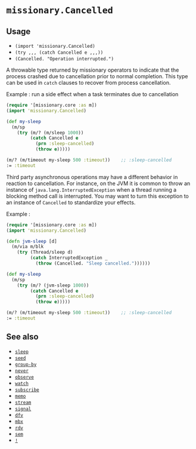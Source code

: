 # `missionary.Cancelled`

## Usage
* `(import 'missionary.Cancelled)`
* `(try ,,, (catch Cancelled e ,,,))`
* `(Cancelled. "Operation interrupted.")`

A throwable type returned by missionary operators to indicate that the process crashed due to cancellation prior to
normal completion. This type can be used in `catch` clauses to recover from process cancellation.

Example : run a side effect when a task terminates due to cancellation
```clojure
(require '[missionary.core :as m])
(import 'missionary.Cancelled)

(def my-sleep
  (m/sp
    (try (m/? (m/sleep 1000))
         (catch Cancelled e
           (prn :sleep-cancelled)
           (throw e)))))

(m/? (m/timeout my-sleep 500 :timeout))    ;; :sleep-cancelled
:= :timeout
```

Third party asynchronous operations may have a different behavior in reaction to cancellation. For instance, on the JVM
it is common to throw an instance of `java.lang.InterruptedException` when a thread running a blocking method call is
interrupted. You may want to turn this exception to an instance of `Cancelled` to standardize your effects.

Example :
```clojure
(require '[missionary.core :as m])
(import 'missionary.Cancelled)

(defn jvm-sleep [d]
  (m/via m/blk
    (try (Thread/sleep d)     
         (catch InterruptedException _
           (throw (Cancelled. "Sleep cancelled."))))))

(def my-sleep
  (m/sp
    (try (m/? (jvm-sleep 1000))
         (catch Cancelled e
           (prn :sleep-cancelled)
           (throw e)))))

(m/? (m/timeout my-sleep 500 :timeout))    ;; :sleep-cancelled
:= :timeout
```

## See also
* [`sleep`](/api/missionary.core/sleep.html)
* [`seed`](/api/missionary.core/seed.html)
* [`group-by`](/api/missionary.core/group-by.html)
* [`never`](/api/missionary.core/never.html)
* [`observe`](/api/missionary.core/observe.html)
* [`watch`](/api/missionary.core/watch.html)
* [`subscribe`](/api/missionary.core/subscribe.html)
* [`memo`](/api/missionary.core/memo.html)
* [`stream`](/api/missionary.core/stream.html)
* [`signal`](/api/missionary.core/signal.html)
* [`dfv`](/api/missionary.core/dfv.html)
* [`mbx`](/api/missionary.core/mbx.html)
* [`rdv`](/api/missionary.core/rdv.html)
* [`sem`](/api/missionary.core/sem.html)
* [`!`](/api/missionary.core/!.html)